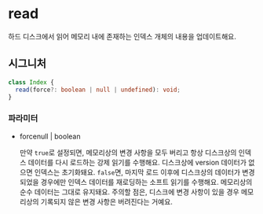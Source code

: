 # read

하드 디스크에서 읽어 메모리 내에 존재하는 인덱스 개체의 내용을 업데이트해요.

## 시그니처

```ts
class Index {
  read(force?: boolean | null | undefined): void;
}
```

### 파라미터

<ul class="param-ul">
  <li class="param-li param-li-root">
    <span class="param-name">force</span><span class="param-type">null | boolean</span>
    <br>
    <p class="param-description">만약 <code>true</code>로 설정되면, 메모리상의 변경 사항을 모두 버리고 항상 디스크상의 인덱스 데이터를 다시 로드하는 강제 읽기를 수행해요. 디스크상에 version 데이터가 없으면 인덱스는 초기화돼요. <code>false</code>면, 마지막 로드 이후에 디스크상의 데이터가 변경되었을 경우에만 인덱스 데이터를 재로딩하는 소프트 읽기를 수행해요. 메모리상의 순수 데이터는 그대로 유지돼요. 주의할 점은, 디스크에 변경 사항이 있을 경우 메모리상의 기록되지 않은 변경 사항은 버려진다는 거예요.</p>
  </li>
</ul>
